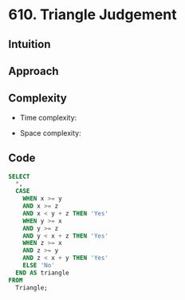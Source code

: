 # 610. Triangle Judgement

## Intuition

## Approach
<!-- Describe your approach to solving the problem. -->

## Complexity

- Time complexity:
<!-- Add your time complexity here, e.g. $$O(n)$$ -->

- Space complexity:
<!-- Add your space complexity here, e.g. $$O(n)$$ -->

## Code

```sql
SELECT
  *,
  CASE
    WHEN x >= y
    AND x >= z
    AND x < y + z THEN 'Yes'
    WHEN y >= x
    AND y >= z
    AND y < x + z THEN 'Yes'
    WHEN z >= x
    AND z >= y
    AND z < x + y THEN 'Yes'
    ELSE 'No'
  END AS triangle
FROM
  Triangle;
```

